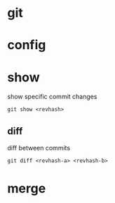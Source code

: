 git
=======================================
# config

# show
show specific commit changes
```
git show <revhash>
```

## diff
diff between commits
```
git diff <revhash-a> <revhash-b>
```

# merge



